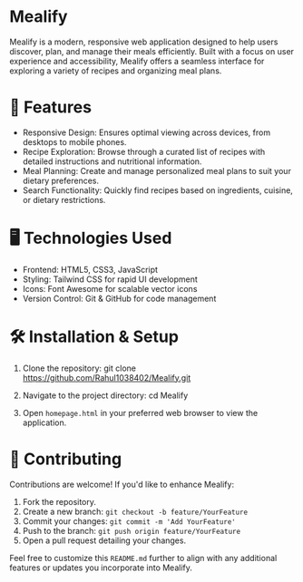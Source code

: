 # Mealify

Mealify is a modern, responsive web application designed to help users discover, plan, and manage their meals efficiently. Built with a focus on user experience and accessibility, Mealify offers a seamless interface for exploring a variety of recipes and organizing meal plans.

# 🚀 Features

- Responsive Design: Ensures optimal viewing across devices, from desktops to mobile phones.
- Recipe Exploration: Browse through a curated list of recipes with detailed instructions and nutritional information.
- Meal Planning: Create and manage personalized meal plans to suit your dietary preferences.
- Search Functionality: Quickly find recipes based on ingredients, cuisine, or dietary restrictions.

# 🖥️ Technologies Used

- Frontend: HTML5, CSS3, JavaScript
- Styling: Tailwind CSS for rapid UI development
- Icons: Font Awesome for scalable vector icons
- Version Control: Git & GitHub for code management

# 🛠️ Installation & Setup

1. Clone the repository:
   git clone https://github.com/Rahul1038402/Mealify.git
   
3. Navigate to the project directory:
   cd Mealify
   
5. Open `homepage.html` in your preferred web browser to view the application.

# 🤝 Contributing

Contributions are welcome! If you'd like to enhance Mealify:

1. Fork the repository.
2. Create a new branch: `git checkout -b feature/YourFeature`
3. Commit your changes: `git commit -m 'Add YourFeature'`
4. Push to the branch: `git push origin feature/YourFeature`
5. Open a pull request detailing your changes.

Feel free to customize this `README.md` further to align with any additional features or updates you incorporate into Mealify. 
